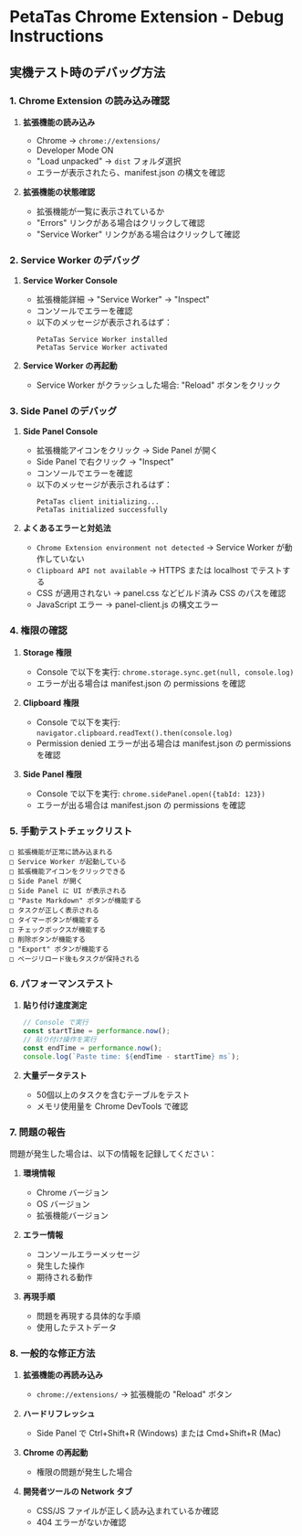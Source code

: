 # PetaTas Chrome Extension - Debug Instructions

## 実機テスト時のデバッグ方法

### 1. Chrome Extension の読み込み確認

1. **拡張機能の読み込み**
   - Chrome → `chrome://extensions/`
   - Developer Mode ON
   - "Load unpacked" → `dist` フォルダ選択
   - エラーが表示されたら、manifest.json の構文を確認

2. **拡張機能の状態確認**
   - 拡張機能が一覧に表示されているか
   - "Errors" リンクがある場合はクリックして確認
   - "Service Worker" リンクがある場合はクリックして確認

### 2. Service Worker のデバッグ

1. **Service Worker Console**
   - 拡張機能詳細 → "Service Worker" → "Inspect"
   - コンソールでエラーを確認
   - 以下のメッセージが表示されるはず：
     ```
     PetaTas Service Worker installed
     PetaTas Service Worker activated
     ```

2. **Service Worker の再起動**
   - Service Worker がクラッシュした場合: "Reload" ボタンをクリック

### 3. Side Panel のデバッグ

1. **Side Panel Console**
   - 拡張機能アイコンをクリック → Side Panel が開く
   - Side Panel で右クリック → "Inspect"
   - コンソールでエラーを確認
   - 以下のメッセージが表示されるはず：
     ```
     PetaTas client initializing...
     PetaTas initialized successfully
     ```

2. **よくあるエラーと対処法**
   - `Chrome Extension environment not detected` → Service Worker が動作していない
   - `Clipboard API not available` → HTTPS または localhost でテストする
   - CSS が適用されない → panel.css などビルド済み CSS のパスを確認
   - JavaScript エラー → panel-client.js の構文エラー

### 4. 権限の確認

1. **Storage 権限**
   - Console で以下を実行: `chrome.storage.sync.get(null, console.log)`
   - エラーが出る場合は manifest.json の permissions を確認

2. **Clipboard 権限**
   - Console で以下を実行: `navigator.clipboard.readText().then(console.log)`
   - Permission denied エラーが出る場合は manifest.json の permissions を確認

3. **Side Panel 権限**
   - Console で以下を実行: `chrome.sidePanel.open({tabId: 123})`
   - エラーが出る場合は manifest.json の permissions を確認

### 5. 手動テストチェックリスト

```
□ 拡張機能が正常に読み込まれる
□ Service Worker が起動している
□ 拡張機能アイコンをクリックできる
□ Side Panel が開く
□ Side Panel に UI が表示される
□ "Paste Markdown" ボタンが機能する
□ タスクが正しく表示される
□ タイマーボタンが機能する
□ チェックボックスが機能する
□ 削除ボタンが機能する
□ "Export" ボタンが機能する
□ ページリロード後もタスクが保持される
```

### 6. パフォーマンステスト

1. **貼り付け速度測定**
   ```javascript
   // Console で実行
   const startTime = performance.now();
   // 貼り付け操作を実行
   const endTime = performance.now();
   console.log(`Paste time: ${endTime - startTime} ms`);
   ```

2. **大量データテスト**
   - 50個以上のタスクを含むテーブルをテスト
   - メモリ使用量を Chrome DevTools で確認

### 7. 問題の報告

問題が発生した場合は、以下の情報を記録してください：

1. **環境情報**
   - Chrome バージョン
   - OS バージョン
   - 拡張機能バージョン

2. **エラー情報**
   - コンソールエラーメッセージ
   - 発生した操作
   - 期待される動作

3. **再現手順**
   - 問題を再現する具体的な手順
   - 使用したテストデータ

### 8. 一般的な修正方法

1. **拡張機能の再読み込み**
   - `chrome://extensions/` → 拡張機能の "Reload" ボタン

2. **ハードリフレッシュ**
   - Side Panel で Ctrl+Shift+R (Windows) または Cmd+Shift+R (Mac)

3. **Chrome の再起動**
   - 権限の問題が発生した場合

4. **開発者ツールの Network タブ**
   - CSS/JS ファイルが正しく読み込まれているか確認
   - 404 エラーがないか確認
